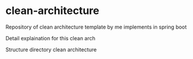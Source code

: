 # clean-architecture
Repository of clean architecture template by me implements in spring boot

Detail explaination for this clean arch

Structure directory clean architecture

[//]: # (![alt text]&#40;https://github.com/amifth/clean-architecture/blob/main/docs/structured-clean-arch.png&#41;)

[//]: # (application)

[//]: # (    - config)

[//]: # (    - stereotype)

[//]: # (    - common)

[//]: # (    - http)

[//]: # (core)

[//]: # (    - usecase)

[//]: # (        - Usecase)

[//]: # (        - Input/Output boundary)

[//]: # (    - mappers)

[//]: # (domain)

[//]: # (    - payload)

[//]: # (    - dto)

[//]: # (infrastructure)

[//]: # (    - adapters)

[//]: # (        - postgres)

[//]: # (        - mysql)

[//]: # (        - aws)

[//]: # (    - port)

[//]: # (      - repository)

[//]: # (      - query)